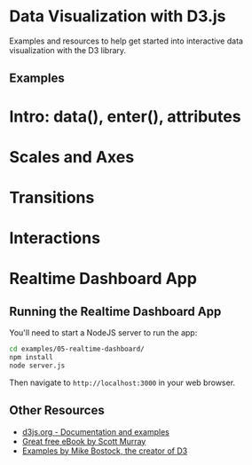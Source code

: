 # Data Visualization with D3.js

Examples and resources to help get started into interactive data visualization with the D3 library.

## Examples

  # Intro: data(), enter(), attributes
  # Scales and Axes
  # Transitions
  # Interactions
  # Realtime Dashboard App

## Running the Realtime Dashboard App

You'll need to start a NodeJS server to run the app:

```bash
cd examples/05-realtime-dashboard/
npm install
node server.js
```

Then navigate to `http://localhost:3000` in your web browser.

## Other Resources

 - [d3js.org - Documentation and examples](http://d3js.org/)
 - [Great free eBook by Scott Murray](http://chimera.labs.oreilly.com/books/1230000000345/index.html)
 - [Examples by Mike Bostock, the creator of D3](http://bl.ocks.org/mbostock)
